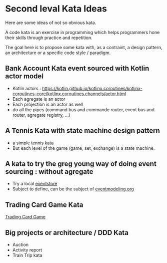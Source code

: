 # Second leval Kata Ideas

Here are some ideas of not so obvious kata.

A code kata is an exercise in programming which helps programmers hone their skills through practice and repetition. 

The goal here is to propose some kata with, as a contraint, a design pattern, an architecture or a specific code style / paradigm.

## Bank Account Kata event sourced with Kotlin actor model
- Kotlin actors : https://kotlin.github.io/kotlinx.coroutines/kotlinx-coroutines-core/kotlinx.coroutines.channels/actor.html
- Each agregate is an actor
- Each projection is an actor as well
- do all the pipes (command bus and commande router, event bus and router, agregate registry, ...)

## A Tennis Kata with state machine design pattern
- a simple tennis kata
- But each level of the game (game, set, exchange) is a state machine.

## A kata to try the greg young way of doing event sourcing : without agregate

- Try a local [eventstore](https://eventstore.com/)
- Subject to define, can be the subject of [eventmodeling.org](https://eventmodeling.org/)

## Trading Card Game Kata

[Trading Card Game](https://codingdojo.org/kata/TradingCardGame/)

## Big projects or architecture / DDD Kata

- Auction
- Activity report
- Train Trip kata

